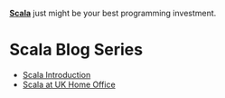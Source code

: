 [**Scala**](http://www.scala-lang.org/) just might be your best programming investment.

# Scala Blog Series

- [Scala Introduction](https://davidainslie.github.io/scala-blog-introduction/)
- [Scala at UK Home Office](https://davidainslie.github.io/scala-blog-uk-home-office/)